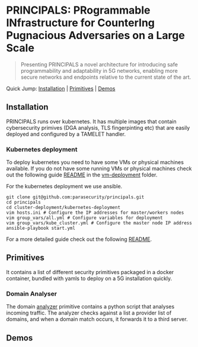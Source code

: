 # PRINCIPALS: PRogrammable INfrastructure for CounterIng Pugnacious Adversaries on a Large Scale

> Presenting PRINCIPALS a novel architecture for introducing safe programmability and adaptability in 5G networks, enabling more secure networks and endpoints relative to the current state of the art.

Quick Jump: [Installation](#installation) | [Primitives](#primitives) | [Demos](#demos)

## Installation

PRINCIPALS runs over kubernetes. It has multiple images that contain cybersecurity primives (DGA analysis, TLS fingerpinting etc) that are easily deployed and configured by a TAMELET handler.

### Kubernetes deployment

To deploy kubernetes you need to have some VMs or physical machines available. 
If you do not have some running VMs or physical machines check out the following guide [README](https://github.com/parasecurity/principals/blob/main/cluster-deployment/vm-deployment/README.md) in the [vm-deployment](https://github.com/parasecurity/principals/tree/main/cluster-deployment/vm-deployment) folder.

For the kubernetes deployment we use ansible.

```Shell
git clone git@github.com:parasecurity/principals.git
cd principals
cd cluster-deployment/kubernetes-deployment
vim hosts.ini # Configure the IP addresses for master/workers nodes
vim group_vars/all.yml # Configure variables for deployment
vim group_vars/kube_cluster.yml # Configure the master node IP address
ansible-playbook start.yml
```

For a more detailed guide check out the following [README](https://github.com/parasecurity/principals/blob/main/cluster-deployment/kubernetes-deployment/README.md).

## Primitives

It contains a list of different security primitives packaged in a docker container, bundled with yamls to deploy on a 5G installation quickly.

### Domain Analyser

The domain [analyzer](https://github.com/parasecurity/principals/tree/main/images/analyser) primitive contains a python script that analyses incoming traffic. The analyzer checks against a list a provider list of domains, and when a domain match occurs, it forwards it to a third server.
 

## Demos

